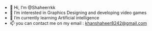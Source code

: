 - 👋 Hi, I’m @Shaheerrkk
- 👀 I’m interested in Graphics Designing and developing video games 
- 🌱 I’m currently learning Artificial intelligence
- 📫 you can contact me on my email : khanshaheer8242@gmail.com

<!---
Shaheerrkk/Shaheerrkk is a ✨ special ✨ repository because its `README.md` (this file) appears on your GitHub profile.
You can click the Preview link to take a look at your changes.
--->
